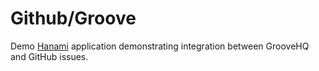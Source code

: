 # Github/Groove

Demo [Hanami](http://hanamirb.org) application demonstrating integration between GrooveHQ and
GitHub issues.
